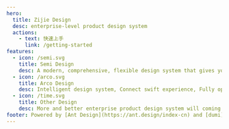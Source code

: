 ```yaml
---
hero:
  title: Zijie Design
  desc: enterprise-level product design system
  actions:
    - text: 快速上手
      link: /getting-started
features:
  - icon: /semi.svg
    title: Semi Design
    desc: A modern, comprehensive, flexible design system that gives you all modular blocks you need to build sensible web apps & SaaS products.<br>[Get Started](https://semi.design/)
  - icon: /arco.svg
    title: Arco Design
    desc: Intelligent design system, Connect swift experience, Fully open source enterprise-level product design system.<br>[Get Started](https://arco.design/)
  - icon: /time.svg
    title: Other Design
    desc: More and better enterprise product design system will coming soon.<br>[Get Started](https://zijie.design/)
footer: Powered by [Ant Design](https://ant.design/index-cn) and [dumi](https://d.umijs.org/zh-CN)
---
```




<!-- ## Hello dumi! -->
